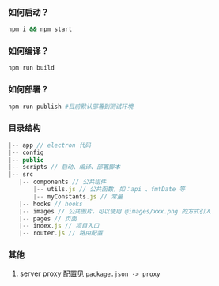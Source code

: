 ### 如何启动？

```bash
npm i && npm start
```

### 如何编译？

```bash
npm run build
```

### 如何部署？

```bash
npm run publish #目前默认部署到测试环境
```

### 目录结构

```js
|-- app // electron 代码
|-- config
|-- public
|-- scripts // 启动、编译、部署脚本
|-- src
   |-- components // 公共组件
       |-- utils.js // 公共函数，如：api 、fmtDate 等
       |-- myConstants.js // 常量
   |-- hooks // hooks
   |-- images // 公共图片，可以使用 @images/xxx.png 的方式引入
   |-- pages // 页面
   |-- index.js // 项目入口
   |-- router.js // 路由配置
```

### 其他

1. server proxy 配置见 `package.json -> proxy`
